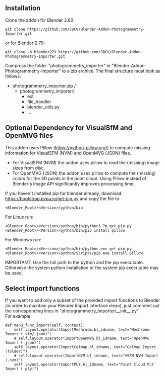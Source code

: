 ## Installation
Clone the addon for Blender 2.80:
```
git clone https://github.com/SBCV/Blender-Addon-Photogrammetry-Importer.git
```
or for Blender 2.79:
```
git clone -b blender279 https://github.com/SBCV/Blender-Addon-Photogrammetry-Importer.git
```
Compress the folder "photogrammetry_importer" in "Blender-Addon-Photogrammetry-Importer" to a zip archive. 
The final structure must look as follows:
- photogrammetry_importer.zip /  
	- photogrammetry_importer/
		- ext  
		- file_handler  
		- blender_utils.py
		- ...  


## Optional Dependency for VisualSfM and OpenMVG files
This addon uses Pillow (https://python-pillow.org/) to compute missing information for VisualSFM (NVM) and OpenMVG (JSON) files.
- For VisualSFM (NVM) the addon uses pillow to read the (missing) image sizes from disc.
- For OpenMVG (JSON) the addon uses pillow to compute the (missing) colors for the 3D points in the point cloud.
Using Pillow instead of Blender's image API significantly improves processing time. 

If you haven't installed pip for blender already, download https://bootstrap.pypa.io/get-pip.py and copy the file to 
```
<Blender_Root>/<Version>/python/bin
```

For Linux run:
```
<Blender_Root>/<Version>/python/bin/python3.7m get-pip.py
<Blender_Root>/<Version>/python/bin/pip install pillow
```
For Windows run:
```
<Blender_Root>/<Version>/python/bin/python.exe get-pip.py
<Blender_Root>/<Version>/python/Scripts/pip.exe install pillow
```

IMPORTANT: Use the full path to the python and the pip executable. Otherwise the system python installation or the system pip executable may be used.

## Select import functions 
If you want to add only a subset of the provided import functions to Blender (in order to maintain your Blender Import interface clean), just comment out the corresponding lines in "photogrammetry_importer/\_\_init\_\_.py".  
For example:
```
def menu_func_import(self, context):
    self.layout.operator(ImportMeshroom.bl_idname, text="Meshroom Import (.sfm/.json)")
    # self.layout.operator(ImportOpenMVG.bl_idname, text="OpenMVG Import (.json)")
    self.layout.operator(ImportColmap.bl_idname, text="Colmap Import (folder)")
    # self.layout.operator(ImportNVM.bl_idname, text="VSFM NVM Import (.nvm)")
    self.layout.operator(ImportPLY.bl_idname, text="Point Cloud PLY Import (.ply)")
```
